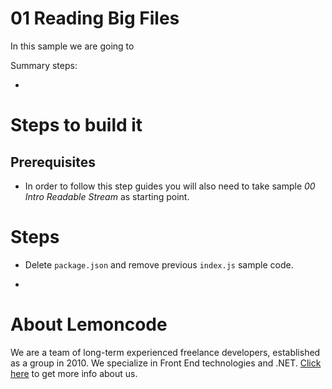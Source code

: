 # 01 Reading Big Files

In this sample we are going to

Summary steps:

-

# Steps to build it

## Prerequisites

- In order to follow this step guides you will also need to take sample _00 Intro Readable Stream_ as starting point.

# Steps

- Delete `package.json` and remove previous `index.js` sample code.

-

# About Lemoncode

We are a team of long-term experienced freelance developers, established as a group in 2010.
We specialize in Front End technologies and .NET. [Click here](http://lemoncode.net/services/en/#en-home) to get more info about us.
